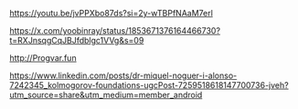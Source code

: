 https://youtu.be/jvPPXbo87ds?si=2y-wTBPfNAaM7erl

https://x.com/yoobinray/status/1853671376164466730?t=RXJnsqgCqJBJfdblgc1VVg&s=09

http://Progvar.fun

https://www.linkedin.com/posts/dr-miquel-noguer-i-alonso-7242345_kolmogorov-foundations-ugcPost-7259518618147700736-jveh?utm_source=share&utm_medium=member_android